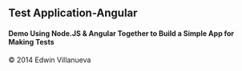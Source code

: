 ## Test Application-Angular

#### Demo Using Node.JS & Angular Together to Build a Simple App for Making Tests

&copy; 2014 Edwin Villanueva